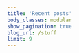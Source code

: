 ```yaml
---
title: 'Recent posts'
body_classes: modular
show_pagination: true
blog_url: /stuff
limit: 9
---
```


